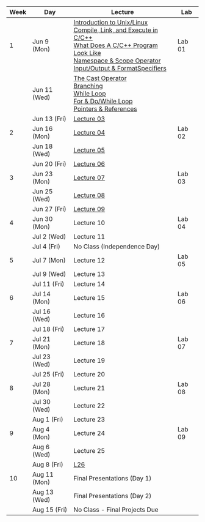 | Week | Day  | Lecture                            | Lab      |
|------|------|-------------------------------------|----------|
| 1    | Jun 9 (Mon)  | [Introduction to Unix/Linux ](./CourseNotes/01a-Unix-Linux.md)<br/>[Compile, Link, and Execute in C/C++](./CourseNotes/01b-CompileLink&Execute.md)<br/>[What Does A C/C++ Program Look Like](./CourseNotes/01c-WhatDoesAProgramLookLike.md)<br/>[Namespace & Scope Operator](./CourseNotes/01d-Namespace&ScopeOperator.md)<br/>[Input/Output & FormatSpecifiers](./CourseNotes/01e-InputOutput&FormatSpecifiers) | Lab 01   |
|      | Jun 11 (Wed) | [The Cast Operator](./CourseNotes/02a-CastOperator.md)<br/>[Branching](./CourseNotes/02b-Branching.md)<br/>[While Loop](./CourseNotes/02c-WhileLoop.md)<br/>[For & Do/While Loop](./CourseNotes/02d-ForLoop_DoWhile.md)<br/>[Pointers & References](./CourseNotes/02e-PointersRefrences.md) |          |
|      | Jun 13 (Fri) | [Lecture 03](../CourseNotes/03.md) |          |
| 2    | Jun 16 (Mon) | [Lecture 04](../CourseNotes/04.md) | Lab 02   |
|      | Jun 18 (Wed) | [Lecture 05](../CourseNotes/05.md) |          |
|      | Jun 20 (Fri) | [Lecture 06](../CourseNotes/06.md) |          |
| 3    | Jun 23 (Mon) | [Lecture 07](../CourseNotes/07.md) | Lab 03   |
|      | Jun 25 (Wed) | [Lecture 08](../CourseNotes/08.md) |          |
|      | Jun 27 (Fri) | [Lecture 09](../CourseNotes/09.md) |          |
| 4    | Jun 30 (Mon) | Lecture 10                         | Lab 04   |
|      | Jul 2 (Wed)  | Lecture 11                         |          |
|      | Jul 4 (Fri)  | No Class (Independence Day)     |          |
| 5    | Jul 7 (Mon)  | Lecture 12                         | Lab 05   |
|      | Jul 9 (Wed)  | Lecture 13                         |          |
|      | Jul 11 (Fri) | Lecture 14                         |          |
| 6    | Jul 14 (Mon) | Lecture 15                         | Lab 06   |
|      | Jul 16 (Wed) | Lecture 16                         |          |
|      | Jul 18 (Fri) | Lecture 17                         |          |
| 7    | Jul 21 (Mon) | Lecture 18                         | Lab 07   |
|      | Jul 23 (Wed) | Lecture 19                         |          |
|      | Jul 25 (Fri) | Lecture 20                         |          |
| 8    | Jul 28 (Mon) | Lecture 21                         | Lab 08   |
|      | Jul 30 (Wed) | Lecture 22                         |          |
|      | Aug 1 (Fri)  | Lecture 23                         |          |
| 9    | Aug 4 (Mon)  | Lecture 24                         | Lab 09   |
|      | Aug 6 (Wed)  | Lecture 25                         |          |
|      | Aug 8 (Fri)  | [L26](./CourseNotes/09.md)                         |          |
| 10   | Aug 11 (Mon) | Final Presentations (Day 1)        |  |
|      | Aug 13 (Wed) | Final Presentations (Day 2)        |          |
|      | Aug 15 (Fri) | No Class   - Final Projects Due |          |
